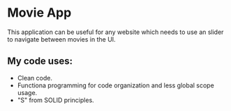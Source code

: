 # Movie App
This application can be useful for any website which needs to use an slider to navigate between movies in the UI.
## My code uses:
- Clean code.
- Functiona programming for code organization and less global scope usage.
- "S" from SOLID principles.